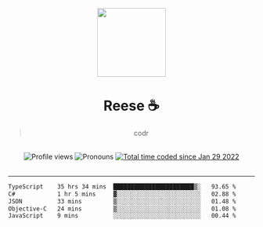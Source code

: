 <div align='center'>
  <img src='https://avatars.githubusercontent.com/u/73779441?v=4' width='140' height='140' />
  <h1>Reese ☕️</h1>
  <blockquote>codr</blockquote>
  
  <br />
  
  <img alt="Profile views" src="https://komarev.com/ghpvc/?username=ruffpuff1" />
  <img alt='Pronouns' src='https://img.shields.io/endpoint?url=https://pronoundb.org/shields/61181f81be124c42b207bffd' />
  <a href="https://wakatime.com/@72bf611d-9557-4a85-aa1d-46f6a3346744"><img src="https://wakatime.com/badge/user/72bf611d-9557-4a85-aa1d-46f6a3346744.svg" alt="Total time coded since Jan 29 2022" /></a>
</div><br />

<hr />

<!--START_SECTION:waka-->

```txt
TypeScript    35 hrs 34 mins  ███████████████████████▒░   93.65 %
C#            1 hr 5 mins     ▓░░░░░░░░░░░░░░░░░░░░░░░░   02.88 %
JSON          33 mins         ▒░░░░░░░░░░░░░░░░░░░░░░░░   01.48 %
Objective-C   24 mins         ▒░░░░░░░░░░░░░░░░░░░░░░░░   01.08 %
JavaScript    9 mins          ░░░░░░░░░░░░░░░░░░░░░░░░░   00.44 %
```

<!--END_SECTION:waka-->
